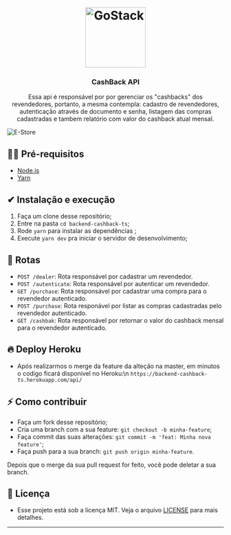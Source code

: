<h1 align="center">
  <img alt="GoStack" src="https://image.flaticon.com/icons/svg/2037/2037427.svg" width="140px" />
</h1>

<h3 align="center">
  CashBack API
</h3>

<p align="center">Essa api é responsável por por gerenciar os "cashbacks" dos revendedores, portanto, a mesma contempla: cadastro de revendedores, autenticação através de documento e senha, listagem das compras cadastradas e tambem relatório com valor do cashback atual mensal.</p>


![E-Store](http://img.shields.io/badge/E.store-1.0.0-blue)


## ✋🏻 Pré-requisitos

- [Node.js](https://nodejs.org/en/)
- [Yarn](https://yarnpkg.com/pt-BR/docs/install)

## ✔ Instalação e execução

1. Faça um clone desse repositório;
2. Entre na pasta `cd backend-cashback-ts`;
3. Rode `yarn` para instalar as dependências ;
4. Execute `yarn dev` pra iniciar o servidor de desenvolvimento;

## 🚗 Rotas

- `POST /dealer`: Rota responsável por cadastrar um revendedor.
- `POST /autenticate`: Rota responsável por autenticar um revendedor.
- `GET /purchase`: Rota responsável por cadastrar uma compra para o revendedor autenticado.
- `POST /purchase`: Rota responável por listar as compras cadastradas pelo revendedor autenticado.
- `GET /cashbak`: Rota responsável por retornar o valor do cashback mensal para o revendedor autenticado.

## 🔥 Deploy Heroku

- Após realizarmos o merge da feature da alteção na master, em minutos o codigo ficará disponivel no Heroku:\\n
`https://backend-cashback-ts.herokuapp.com/api/`

## ⚡️ Como contribuir

- Faça um fork desse repositório;
- Cria uma branch com a sua feature: `git checkout -b minha-feature`;
- Faça commit das suas alterações: `git commit -m 'feat: Minha nova feature'`;
- Faça push para a sua branch: `git push origin minha-feature`.

Depois que o merge da sua pull request for feito, você pode deletar a sua branch.

## 📝 Licença

- Esse projeto está sob a licença MIT. Veja o arquivo [LICENSE](LICENSE.md) para mais detalhes.
---